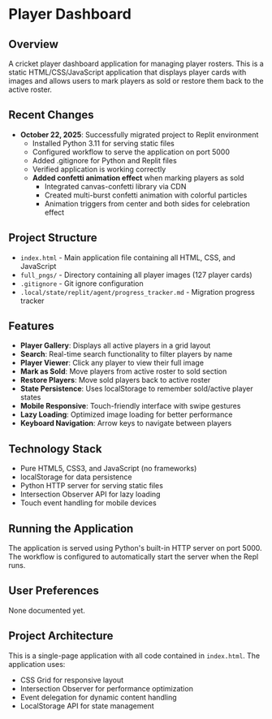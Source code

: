 # Player Dashboard

## Overview
A cricket player dashboard application for managing player rosters. This is a static HTML/CSS/JavaScript application that displays player cards with images and allows users to mark players as sold or restore them back to the active roster.

## Recent Changes
- **October 22, 2025**: Successfully migrated project to Replit environment
  - Installed Python 3.11 for serving static files
  - Configured workflow to serve the application on port 5000
  - Added .gitignore for Python and Replit files
  - Verified application is working correctly
  - **Added confetti animation effect** when marking players as sold
    - Integrated canvas-confetti library via CDN
    - Created multi-burst confetti animation with colorful particles
    - Animation triggers from center and both sides for celebration effect

## Project Structure
- `index.html` - Main application file containing all HTML, CSS, and JavaScript
- `full_pngs/` - Directory containing all player images (127 player cards)
- `.gitignore` - Git ignore configuration
- `.local/state/replit/agent/progress_tracker.md` - Migration progress tracker

## Features
- **Player Gallery**: Displays all active players in a grid layout
- **Search**: Real-time search functionality to filter players by name
- **Player Viewer**: Click any player to view their full image
- **Mark as Sold**: Move players from active roster to sold section
- **Restore Players**: Move sold players back to active roster
- **State Persistence**: Uses localStorage to remember sold/active player states
- **Mobile Responsive**: Touch-friendly interface with swipe gestures
- **Lazy Loading**: Optimized image loading for better performance
- **Keyboard Navigation**: Arrow keys to navigate between players

## Technology Stack
- Pure HTML5, CSS3, and JavaScript (no frameworks)
- localStorage for data persistence
- Python HTTP server for serving static files
- Intersection Observer API for lazy loading
- Touch event handling for mobile devices

## Running the Application
The application is served using Python's built-in HTTP server on port 5000. The workflow is configured to automatically start the server when the Repl runs.

## User Preferences
None documented yet.

## Project Architecture
This is a single-page application with all code contained in `index.html`. The application uses:
- CSS Grid for responsive layout
- Intersection Observer for performance optimization
- Event delegation for dynamic content handling
- LocalStorage API for state management
